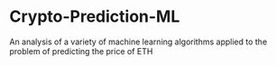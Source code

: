# Crypto-Prediction-ML
An analysis of a variety of machine learning algorithms applied to the problem of predicting the price of ETH
